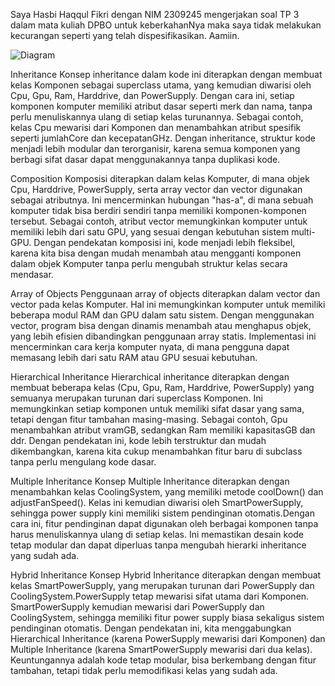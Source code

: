 Saya Hasbi Haqqul Fikri dengan NIM 2309245 mengerjakan soal TP 3 dalam mata kuliah DPBO untuk keberkahanNya maka saya tidak melakukan kecurangan seperti yang telah dispesifikasikan. Aamiin.

![Diagram](https://github.com/user-attachments/assets/b42fa21b-cda4-4425-b2c3-006c9cbd09e8)

Inheritance
Konsep inheritance dalam kode ini diterapkan dengan membuat kelas Komponen sebagai superclass utama, yang kemudian diwarisi oleh Cpu, Gpu, Ram, Harddrive, dan PowerSupply. Dengan cara ini, setiap komponen komputer memiliki atribut dasar seperti merk dan nama, tanpa perlu menuliskannya ulang di setiap kelas turunannya. Sebagai contoh, kelas Cpu mewarisi dari Komponen dan menambahkan atribut spesifik seperti jumlahCore dan kecepatanGHz. Dengan inheritance, struktur kode menjadi lebih modular dan terorganisir, karena semua komponen yang berbagi sifat dasar dapat menggunakannya tanpa duplikasi kode.

Composition
Komposisi diterapkan dalam kelas Komputer, di mana objek Cpu, Harddrive, PowerSupply, serta array vector<Ram> dan vector<Gpu> digunakan sebagai atributnya. Ini mencerminkan hubungan "has-a", di mana sebuah komputer tidak bisa berdiri sendiri tanpa memiliki komponen-komponen tersebut. Sebagai contoh, atribut vector<Gpu> memungkinkan komputer untuk memiliki lebih dari satu GPU, yang sesuai dengan kebutuhan sistem multi-GPU. Dengan pendekatan komposisi ini, kode menjadi lebih fleksibel, karena kita bisa dengan mudah menambah atau mengganti komponen dalam objek Komputer tanpa perlu mengubah struktur kelas secara mendasar.

Array of Objects
Penggunaan array of objects diterapkan dalam vector<Ram> dan vector<Gpu> pada kelas Komputer. Hal ini memungkinkan komputer untuk memiliki beberapa modul RAM dan GPU dalam satu sistem. Dengan menggunakan vector, program bisa dengan dinamis menambah atau menghapus objek, yang lebih efisien dibandingkan penggunaan array statis. Implementasi ini mencerminkan cara kerja komputer nyata, di mana pengguna dapat memasang lebih dari satu RAM atau GPU sesuai kebutuhan.

Hierarchical Inheritance
Hierarchical inheritance diterapkan dengan membuat beberapa kelas (Cpu, Gpu, Ram, Harddrive, PowerSupply) yang semuanya merupakan turunan dari superclass Komponen. Ini memungkinkan setiap komponen untuk memiliki sifat dasar yang sama, tetapi dengan fitur tambahan masing-masing. Sebagai contoh, Gpu menambahkan atribut vramGB, sedangkan Ram memiliki kapasitasGB dan ddr. Dengan pendekatan ini, kode lebih terstruktur dan mudah dikembangkan, karena kita cukup menambahkan fitur baru di subclass tanpa perlu mengulang kode dasar.

Multiple Inheritance
Konsep Multiple Inheritance diterapkan dengan menambahkan kelas CoolingSystem, yang memiliki metode coolDown() dan adjustFanSpeed(). Kelas ini kemudian diwarisi oleh SmartPowerSupply, sehingga power supply kini memiliki sistem pendinginan otomatis.Dengan cara ini, fitur pendinginan dapat digunakan oleh berbagai komponen tanpa harus menuliskannya ulang di setiap kelas. Ini memastikan desain kode tetap modular dan dapat diperluas tanpa mengubah hierarki inheritance yang sudah ada.


Hybrid Inheritance
Konsep Hybrid Inheritance diterapkan dengan membuat kelas SmartPowerSupply, yang merupakan turunan dari PowerSupply dan CoolingSystem.PowerSupply tetap mewarisi sifat utama dari Komponen.
SmartPowerSupply kemudian mewarisi dari PowerSupply dan CoolingSystem, sehingga memiliki fitur power supply biasa sekaligus sistem pendinginan otomatis.
Dengan pendekatan ini, kita menggabungkan Hierarchical Inheritance (karena PowerSupply mewarisi dari Komponen) dan Multiple Inheritance (karena SmartPowerSupply mewarisi dari dua kelas).
Keuntungannya adalah kode tetap modular, bisa berkembang dengan fitur tambahan, tetapi tidak perlu memodifikasi kelas yang sudah ada.

